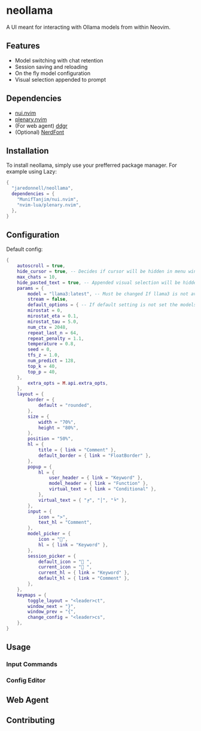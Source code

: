 # neollama
A UI meant for interacting with Ollama models from within Neovim.

## Features
- Model switching with chat retention
- Session saving and reloading
- On the fly model configuration
- Visual selection appended to prompt

## Dependencies
- [nui.nvim](https://github.com/MunifTanjim/nui.nvim)
- [plenary.nvim](https://github.com/nvim-lua/plenary.nvim)
- (For web agent) [ddgr](https://github.com/jarun/ddgr)
- (Optional) [NerdFont](https://www.nerdfonts.com/)

## Installation
To install neollama, simply use your prefferred package manager. For example using Lazy:
```lua
{
  "jaredonnell/neollama",
  dependencies = {
    "MunifTanjim/nui.nvim",
    "nvim-lua/plenary.nvim",
  },
}
```

## Configuration
Default config:
```lua
{
	autoscroll = true,
	hide_cursor = true, -- Decides if cursor will be hidden in menu windows
	max_chats = 10,
	hide_pasted_text = true, -- Appended visual selection will be hidden from chat wubdiw if set to true
	params = {
		model = "llama3:latest", -- Must be changed If llama3 is not available
		stream = false,
		default_options = { -- If default setting is not set the models default will be used instead
	    mirostat = 0,
	    mirostat_eta = 0.1,
	    mirostat_tau = 5.0,
	    num_ctx = 2048,
	    repeat_last_n = 64,
	    repeat_penalty = 1.1,
	    temperature = 0.8,
	    seed = 0,
	    tfs_z = 1.0,
	    num_predict = 128,
	    top_k = 40,
	    top_p = 40,
    },
		extra_opts = M.api.extra_opts,
	},
	layout = {
		border = {
			default = "rounded",
		},
		size = {
			width = "70%",
			height = "80%",
		},
		position = "50%",
		hl = {
			title = { link = "Comment" },
			default_border = { link = "FloatBorder" },
		},
		popup = {
			hl = {
				user_header = { link = "Keyword" },
				model_header = { link = "Function" },
				virtual_text = { link = "Conditional" },
			},
			virtual_text = { "╒", "│", "╘" },
		},
		input = {
			icon = ">",
			text_hl = "Comment",
		},
		model_picker = {
			icon = "",
			hl = { link = "Keyword" },
		},
		session_picker = {
			default_icon = "󰄰 ",
			current_icon = "󰄴 ",
			current_hl = { link = "Keyword" },
			default_hl = { link = "Comment" },
		},
	},
	keymaps = {
		toggle_layout = "<leader>ct",
		window_next = "}",
		window_prev = "{",
		change_config = "<leader>cs",
	},
}
```
## Usage

### Input Commands

### Config Editor

## Web Agent

## Contributing
